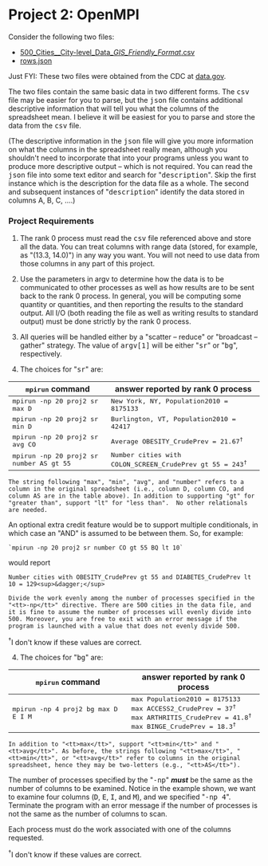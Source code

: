 # Project 2: OpenMPI

Consider the following two files:

* [500_Cities\__City-level_Data\__GIS_Friendly_Format_.csv](Project2Data/500_Cities__City-level_Data__GIS_Friendly_Format_.csv)
* [rows.json](Project2Data/rows.json)

Just FYI: These two files were obtained from the CDC at [data.gov](https://catalog.data.gov/dataset/500-cities-city-level-data-gis-friendly-format).

The two files contain the same basic data in two different forms. The <tt>csv</tt> file may be easier for you to parse, but the <tt>json</tt> file contains additional descriptive information that will tell you what the columns of the spreadsheet mean. I believe it will be easiest for you to parse and store the data from the <tt>csv</tt> file.

(The descriptive information in the <tt>json</tt> file will give you more information on what the columns in the spreadsheet really mean, although you shouldn't need to incorporate that into your programs unless you want to produce more descriptive output &ndash; which is not required. You can read the <tt>json</tt> file into some text editor and search for "<tt>description</tt>". Skip the first instance which is the description for the data file as a whole. The second and subsequent instances of "<tt>description</tt>" identify the data stored in columns A, B, C, &hellip;.)

### Project Requirements

1. The rank 0 process must read the <tt>csv</tt> file referenced above and store all the data. You can treat columns with range data (stored, for example, as "(13.3, 14.0)") in any way you want. You will not need to use data from those columns in any part of this project.

2. Use the parameters in argv to determine how the data is to be communicated to other processes as well as how results are to be sent back to the rank 0 process. In general, you will be computing some quantity or quantities, and then reporting the results to the standard output. All I/O (both reading the file as well as writing results to standard output) must be done strictly by the rank 0 process.</li>

3. All queries will be handled either by a "scatter &ndash; reduce" or "broadcast &ndash; gather" strategy. The value of <tt>argv[1]</tt> will be either "<tt>sr</tt>" or "<tt>bg</tt>", respectively.

4. The choices for "<tt>sr</tt>" are:

  | <tt>mpirun</tt> command | answer reported by rank 0 process |  
  |---|---|  
  | <tt>mpirun -np 20 proj2 sr max D</tt> | <tt>New York, NY, Population2010 = 8175133</tt> |   
  | <tt>mpirun -np 20 proj2 sr min D</tt> | <tt>Burlington, VT, Population2010 = 42417</tt> |   
  | <tt>mpirun -np 20 proj2 sr avg CO</tt> | <tt>Average OBESITY_CrudePrev = 21.67<sup>&dagger;</sup></tt> |  
  | <tt>mpirun -np 20 proj2 sr number AS gt 55</tt> | <tt>Number cities with COLON_SCREEN_CrudePrev gt 55 = 243<sup>&dagger;</sup></tt> |  

	The string following "max", "min", "avg", and "number" refers to a column in the original spreadsheet (i.e., column D, column CO, and column AS are in the table above). In addition to supporting "gt" for "greater than", support "lt" for "less than".  No other relationals are needed.  

  An optional extra credit feature would be to support multiple conditionals, in which case an "AND" is assumed to be between them. So, for example:  

	`mpirun -np 20 proj2 sr number CO gt 55 BQ lt 10`  

  would report  

  `Number cities with OBESITY_CrudePrev gt 55 and DIABETES_CrudePrev lt 10 = 129<sup>&dagger;</sup>`  

	Divide the work evenly among the number of processes specified in the "<tt>-np</tt>" directive. There are 500 cities in the data file, and it is fine to assume the number of processes will evenly divide into 500. Moreover, you are free to exit with an error message if the program is launched with a value that does not evenly divide 500.  

  <sup>&dagger;</sup>I don't know if these values are correct.  

4. The choices for "<tt>bg</tt>" are:

  | <tt>mpirun</tt> command | answer reported by rank 0 process |  
  |---|---|  
  | <tt>mpirun -np 4 proj2 bg max D E I M</tt> | <tt>max Population2010 = 8175133</tt> <br /> <tt>max ACCESS2_CrudePrev = 37<sup>&dagger;</sup></tt> <br /> <tt>max ARTHRITIS_CrudePrev = 41.8<sup>&dagger;</sup></tt> <br /> <tt>max BINGE_CrudePrev = 18.3<sup>&dagger;</sup></tt> |  

	In addition to "<tt>max</tt>", support "<tt>min</tt>" and "<tt>avg</tt>". As before, the strings following "<tt>max</tt>", "<tt>min</tt>", or "<tt>avg</tt>" refer to columns in the original spreadsheet, hence they may be two-letters (e.g., "<tt>AS</tt>").  

  The number of processes specified by the "<tt>-np</tt>" <i><b>must</b></i> be the same as the number of columns to be examined. Notice in the example shown, we want to examine four columns (<tt>D</tt>, <tt>E</tt>, <tt>I</tt>, and <tt>M</tt>), and we specified "<tt>-np 4</tt>". Terminate the program with an error message if the number of processes is not the same as the number of columns to scan.  

  Each process must do the work associated with one of the columns requested.  

  <sup>&dagger;</sup>I don't know if these values are correct.
